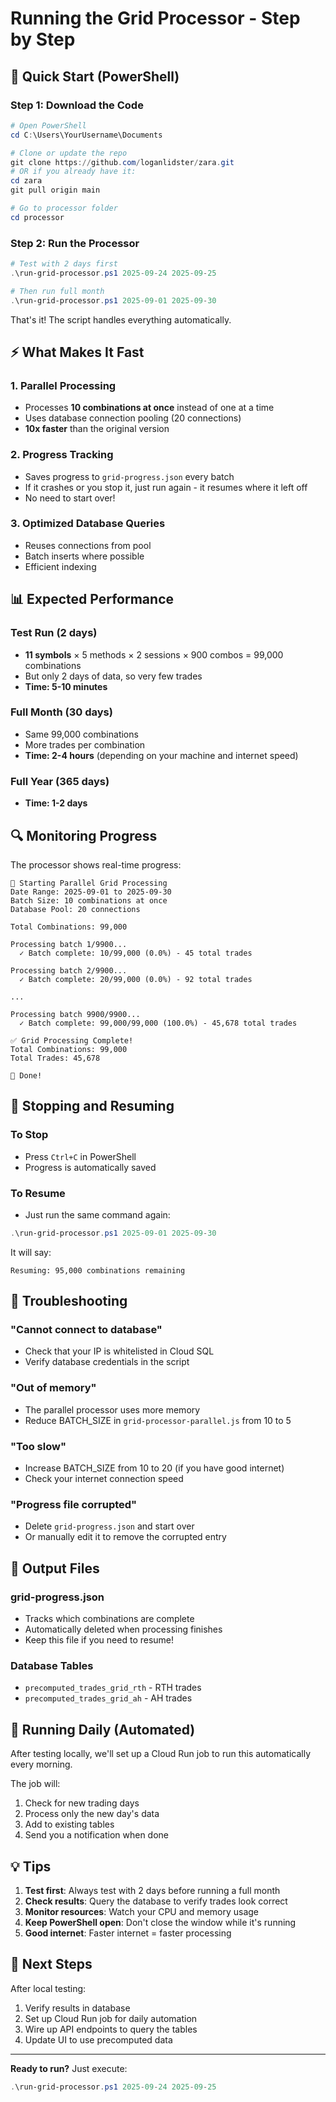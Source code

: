 # Running the Grid Processor - Step by Step

## 🚀 Quick Start (PowerShell)

### Step 1: Download the Code
```powershell
# Open PowerShell
cd C:\Users\YourUsername\Documents

# Clone or update the repo
git clone https://github.com/loganlidster/zara.git
# OR if you already have it:
cd zara
git pull origin main

# Go to processor folder
cd processor
```

### Step 2: Run the Processor
```powershell
# Test with 2 days first
.\run-grid-processor.ps1 2025-09-24 2025-09-25

# Then run full month
.\run-grid-processor.ps1 2025-09-01 2025-09-30
```

That's it! The script handles everything automatically.

## ⚡ What Makes It Fast

### 1. Parallel Processing
- Processes **10 combinations at once** instead of one at a time
- Uses database connection pooling (20 connections)
- **10x faster** than the original version

### 2. Progress Tracking
- Saves progress to `grid-progress.json` every batch
- If it crashes or you stop it, just run again - it resumes where it left off
- No need to start over!

### 3. Optimized Database Queries
- Reuses connections from pool
- Batch inserts where possible
- Efficient indexing

## 📊 Expected Performance

### Test Run (2 days)
- **11 symbols** × 5 methods × 2 sessions × 900 combos = 99,000 combinations
- But only 2 days of data, so very few trades
- **Time: 5-10 minutes**

### Full Month (30 days)
- Same 99,000 combinations
- More trades per combination
- **Time: 2-4 hours** (depending on your machine and internet speed)

### Full Year (365 days)
- **Time: 1-2 days**

## 🔍 Monitoring Progress

The processor shows real-time progress:

```
🚀 Starting Parallel Grid Processing
Date Range: 2025-09-01 to 2025-09-30
Batch Size: 10 combinations at once
Database Pool: 20 connections

Total Combinations: 99,000

Processing batch 1/9900...
  ✓ Batch complete: 10/99,000 (0.0%) - 45 total trades

Processing batch 2/9900...
  ✓ Batch complete: 20/99,000 (0.0%) - 92 total trades

...

Processing batch 9900/9900...
  ✓ Batch complete: 99,000/99,000 (100.0%) - 45,678 total trades

✅ Grid Processing Complete!
Total Combinations: 99,000
Total Trades: 45,678

🎉 Done!
```

## 🛑 Stopping and Resuming

### To Stop
- Press `Ctrl+C` in PowerShell
- Progress is automatically saved

### To Resume
- Just run the same command again:
```powershell
.\run-grid-processor.ps1 2025-09-01 2025-09-30
```

It will say:
```
Resuming: 95,000 combinations remaining
```

## 🐛 Troubleshooting

### "Cannot connect to database"
- Check that your IP is whitelisted in Cloud SQL
- Verify database credentials in the script

### "Out of memory"
- The parallel processor uses more memory
- Reduce BATCH_SIZE in `grid-processor-parallel.js` from 10 to 5

### "Too slow"
- Increase BATCH_SIZE from 10 to 20 (if you have good internet)
- Check your internet connection speed

### "Progress file corrupted"
- Delete `grid-progress.json` and start over
- Or manually edit it to remove the corrupted entry

## 📁 Output Files

### grid-progress.json
- Tracks which combinations are complete
- Automatically deleted when processing finishes
- Keep this file if you need to resume!

### Database Tables
- `precomputed_trades_grid_rth` - RTH trades
- `precomputed_trades_grid_ah` - AH trades

## 🔄 Running Daily (Automated)

After testing locally, we'll set up a Cloud Run job to run this automatically every morning.

The job will:
1. Check for new trading days
2. Process only the new day's data
3. Add to existing tables
4. Send you a notification when done

## 💡 Tips

1. **Test first**: Always test with 2 days before running a full month
2. **Check results**: Query the database to verify trades look correct
3. **Monitor resources**: Watch your CPU and memory usage
4. **Keep PowerShell open**: Don't close the window while it's running
5. **Good internet**: Faster internet = faster processing

## 🎯 Next Steps

After local testing:
1. Verify results in database
2. Set up Cloud Run job for daily automation
3. Wire up API endpoints to query the tables
4. Update UI to use precomputed data

---

**Ready to run?** Just execute:
```powershell
.\run-grid-processor.ps1 2025-09-24 2025-09-25
```